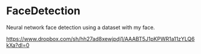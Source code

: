 # FaceDetection
Neural network face detection using a dataset with my face.


https://www.dropbox.com/sh/hh27ad8xewjpdj1/AAABT5J1pKPWR1a11zYLQ6kXa?dl=0
